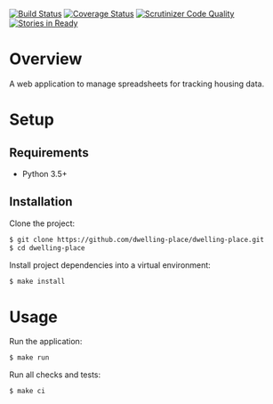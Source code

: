 [![Build Status](http://img.shields.io/travis/dwelling-place/dwelling-place/master.svg)](https://travis-ci.org/dwelling-place/dwelling-place)
[![Coverage Status](http://img.shields.io/coveralls/dwelling-place/dwelling-place/master.svg)](https://coveralls.io/r/dwelling-place/dwelling-place)
[![Scrutinizer Code Quality](http://img.shields.io/scrutinizer/g/dwelling-place/dwelling-place.svg)](https://scrutinizer-ci.com/g/dwelling-place/dwelling-place/?branch=master)
[![Stories in Ready](https://img.shields.io/waffle/label/dwelling-place/dwelling-place/ready.svg)](http://waffle.io/dwelling-place/dwelling-place)

# Overview

A web application to manage spreadsheets for tracking housing data.

# Setup

## Requirements

* Python 3.5+

## Installation

Clone the project:

```sh
$ git clone https://github.com/dwelling-place/dwelling-place.git
$ cd dwelling-place
```

Install project dependencies into a virtual environment:

```sh
$ make install
```

# Usage

Run the application:

```sh
$ make run
```

Run all checks and tests:

```sh
$ make ci
```
